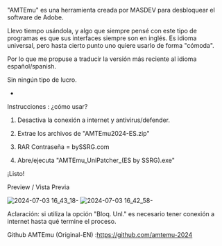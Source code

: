"AMTEmu" es una herramienta creada por MASDEV 
para desbloquear el software de Adobe.

Llevo tiempo usándola, y algo que siempre
pensé con este tipo de programas es que
sus interfaces  siempre son en 
inglés. Es idioma universal, 
pero hasta cierto punto uno quiere usarlo 
de forma "cómoda". 

Por lo que me propuse a
traducir la versión más reciente
al idioma español/spanish. 

Sin ningún tipo de lucro.

-

Instrucciones : ¿cómo usar?

1. Desactiva la conexión a internet y antivirus/defender.

2. Extrae los archivos de "AMTEmu2024-ES.zip"

3. RAR Contraseña = bySSRG.com

4. Abre/ejecuta "AMTEmu_UniPatcher_(ES by SSRG).exe"

¡Listo!

Preview / Vista Previa 

![2024-07-03 16_43_18-](https://github.com/bySSRG/AMTEmu-2024-ES/assets/174647010/2af85080-5777-489f-af1e-0b4591a2cfd1)
![2024-07-03 16_42_58-](https://github.com/bySSRG/AMTEmu-2024-ES/assets/174647010/cfb4389e-33f8-43d9-9ef5-7b3e8a6ff018)


Aclaración: si utiliza la opción "Bloq. Unl." es necesario tener 
conexión a internet hasta qué termine el proceso. 


Github AMTEmu (Original-EN) :https://github.com/amtemu-2024

